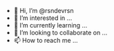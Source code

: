 - 👋 Hi, I’m @rsndevrsn
- 👀 I’m interested in ...
- 🌱 I’m currently learning ...
- 💞️ I’m looking to collaborate on ...
- 📫 How to reach me ...

<!---
rsndevrsn/rsndevrsn is a ✨ special ✨ repository because its `README.md` (this file) appears on your GitHub profile.
You can click the Preview link to take a look at your changes.
--->
